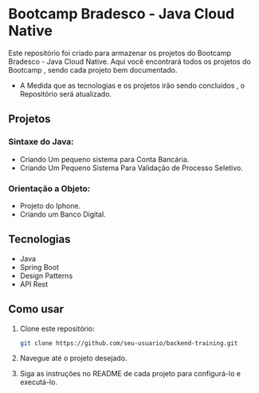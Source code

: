 # Bootcamp Bradesco - Java Cloud Native

Este repositório foi criado para armazenar os projetos do Bootcamp Bradesco - Java Cloud Native. Aqui você encontrará todos os projetos do Bootcamp , sendo cada projeto bem documentado.

- A Medida que as tecnologias e os projetos irão sendo concluídos , o Repositório será atualizado.

## Projetos

### Sintaxe do Java:
- Criando Um pequeno sistema para Conta Bancária.
- Criando Um Pequeno Sistema Para Validação de Processo Seletivo.

### Orientação a Objeto:
- Projeto do Iphone.
- Criando um Banco Digital.

## Tecnologias

- Java
- Spring Boot
- Design Patterns
- API Rest

## Como usar

1. Clone este repositório:

   ```bash
   git clone https://github.com/seu-usuario/backend-training.git
   ```

2. Navegue até o projeto desejado.

3. Siga as instruções no README de cada projeto para configurá-lo e executá-lo.
